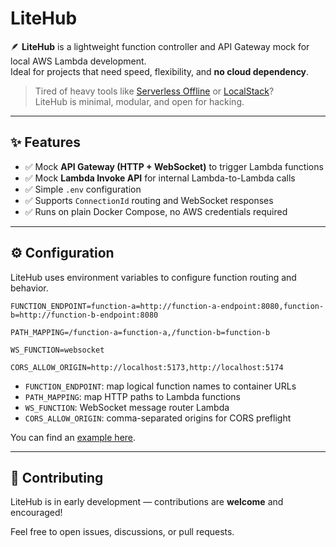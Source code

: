 # LiteHub

🪶 **LiteHub** is a lightweight function controller and API Gateway mock for local AWS Lambda development.  
Ideal for projects that need speed, flexibility, and **no cloud dependency**.

> Tired of heavy tools like [Serverless Offline](https://www.serverless.com/) or [LocalStack](https://www.localstack.cloud/)?  
> LiteHub is minimal, modular, and open for hacking.

---

## ✨ Features

- ✅ Mock **API Gateway (HTTP + WebSocket)** to trigger Lambda functions
- ✅ Mock **Lambda Invoke API** for internal Lambda-to-Lambda calls
- ✅ Simple `.env` configuration
- ✅ Supports `ConnectionId` routing and WebSocket responses
- ✅ Runs on plain Docker Compose, no AWS credentials required

---

## ⚙️ Configuration

LiteHub uses environment variables to configure function routing and behavior.

```env
FUNCTION_ENDPOINT=function-a=http://function-a-endpoint:8080,function-b=http://function-b-endpoint:8080

PATH_MAPPING=/function-a=function-a,/function-b=function-b

WS_FUNCTION=websocket

CORS_ALLOW_ORIGIN=http://localhost:5173,http://localhost:5174
```

- `FUNCTION_ENDPOINT`: map logical function names to container URLs
- `PATH_MAPPING`: map HTTP paths to Lambda functions
- `WS_FUNCTION`: WebSocket message router Lambda
- `CORS_ALLOW_ORIGIN`: comma-separated origins for CORS preflight

You can find an [example here](./example/README.md).

---

## 🤝 Contributing

LiteHub is in early development — contributions are **welcome** and encouraged!

Feel free to open issues, discussions, or pull requests.
